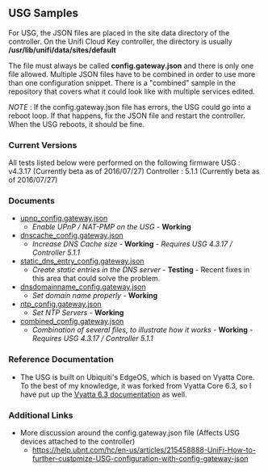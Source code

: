 ## USG Samples

For USG, the JSON files are placed in the site data directory of the controller. On the Unifi Cloud Key controller, the directory is usually **/usr/lib/unifi/data/sites/default**

The file must always be called **config.gateway.json** and there is only one file allowed. Multiple JSON files have to be combined in order to use more than one configuration snippet. There is a "combined" sample in the repository that covers what it could look like with multiple services edited.

_NOTE_ : If the config.gateway.json file has errors, the USG could go into a reboot loop. If that happens, fix the JSON file and restart the controller. When the USG reboots, it should be fine.

### Current Versions
All tests listed below were performed on the following firmware
USG : v4.3.17 (Currently beta as of 2016/07/27)
Controller : 5.1.1 (Currently beta as of 2016/07/27)

### Documents

- [upnp_config.gateway.json](https://github.com/ekrunch/ubiquiti_unifi_configs/blob/master/Products/USG/upnp_config.gateway.json)
  - _Enable UPnP / NAT-PMP on the USG_ - **Working**
- [dnscache_config.gateway.json](https://github.com/ekrunch/ubiquiti_unifi_configs/blob/master/Products/USG/dnscache_config.gateway.json)
  - _Increase DNS Cache size_ - **Working** - _Requires USG 4.3.17 / Controller 5.1.1_ 
- [static_dns_entry_config.gateway.json](https://github.com/ekrunch/ubiquiti_unifi_configs/blob/master/Products/USG/static_dns_entry_config.gateway.json) 
  - _Create static entries in the DNS server_ - **Testing** - Recent fixes in this area that could solve the problem.
- [dnsdomainname_config.gateway.json](https://github.com/ekrunch/ubiquiti_unifi_configs/blob/master/Products/USG/dnsdomainname_config.gateway.json)
  - _Set domain name properly_ - **Working**
- [ntp_config.gateway.json](https://github.com/ekrunch/ubiquiti_unifi_configs/blob/master/Products/USG/ntp_config.gateway.json)
  - _Set NTP Servers_ - **Working**
- [combined_config.gateway.json](https://github.com/ekrunch/ubiquiti_unifi_configs/blob/master/Products/USG/combined_config.gateway.json)
  - _Combination of several files, to illustrate how it works_ - **Working** - _Requires USG 4.3.17 / Controller 5.1.1_

### Reference Documentation

- The USG is built on Ubiquiti's EdgeOS, which is based on Vyatta Core. To the best of my knowledge, it was forked from Vyatta Core 6.3, so I have put up the [Vyatta 6.3 documentation](https://github.com/ekrunch/ubiquiti_unifi_configs/tree/master/Reference%20Documentation/Vyatta/6.3) as well. 

### Additional Links

- More discussion around the config.gateway.json file (Affects USG devices attached to the controller)
  - <https://help.ubnt.com/hc/en-us/articles/215458888-UniFi-How-to-further-customize-USG-configuration-with-config-gateway-json>

